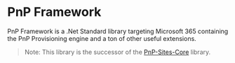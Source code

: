 # PnP Framework

PnP Framework is a .Net Standard library targeting Microsoft 365 containing the PnP Provisioning engine and a ton of other useful extensions. 

> Note:
> This library is the successor of the [PnP-Sites-Core](https://github.com/PnP/PnP-Sites-Core) library. 

